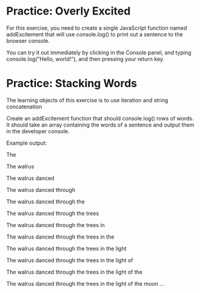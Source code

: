 # Practice: Overly Excited
For this exercise, you need to create a single JavaScript function named addExcitement that will use console.log() to print out a sentence to the browser console.

 You can try it out immediately by clicking in the Console panel, and typing console.log("Hello, world!"), and then pressing your return key.

# Practice: Stacking Words
The learning objects of this exercise is to use iteration and string concatenation

Create an addExcitement function that should console.log() rows of words. It should take an array containing the words of a sentence and output them in the developer console.

Example output:

The

The walrus

The walrus danced

The walrus danced through

The walrus danced through the

The walrus danced through the trees

The walrus danced through the trees in

The walrus danced through the trees in the

The walrus danced through the trees in the light

The walrus danced through the trees in the light of

The walrus danced through the trees in the light of the

The walrus danced through the trees in the light of the moon ...
